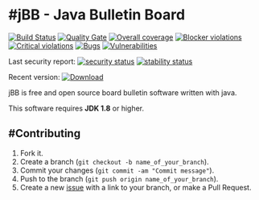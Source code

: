 #jBB - Java Bulletin Board
=================================
[![Build Status](http://vps289371.ovh.net:8000/buildStatus/icon?job=jBB-build-feature_update-serenitybdd_0.11.0_20180507)](http://vps289371.ovh.net:8000/job/jBB-build-feature_update-serenitybdd_0.11.0_20180507/)
[![Quality Gate](https://sonarcloud.io/api/badges/gate?key=org.jbb:jbb-parent:0.11.0-update-serenitybdd-SNAPSHOT)](https://sonarcloud.io/dashboard?id=org.jbb%3Ajbb-parent%3A0.11.0-update-serenitybdd-SNAPSHOT)
[![Overall coverage](https://sonarcloud.io/api/badges/measure?key=org.jbb:jbb-parent:0.11.0-update-serenitybdd-SNAPSHOT&metric=coverage&blinking=true)](https://sonarcloud.io/dashboard?id=org.jbb%3Ajbb-parent%3A0.11.0-update-serenitybdd-SNAPSHOT)
[![Blocker violations](https://sonarcloud.io/api/badges/measure?key=org.jbb:jbb-parent:0.11.0-update-serenitybdd-SNAPSHOT&metric=blocker_violations&blinking=true)](https://sonarcloud.io/dashboard?id=org.jbb%3Ajbb-parent%3A0.11.0-update-serenitybdd-SNAPSHOT)
[![Critical violations](https://sonarcloud.io/api/badges/measure?key=org.jbb:jbb-parent:0.11.0-update-serenitybdd-SNAPSHOT&metric=critical_violations&blinking=true)](https://sonarcloud.io/dashboard?id=org.jbb%3Ajbb-parent%3A0.11.0-update-serenitybdd-SNAPSHOT)
[![Bugs](https://sonarcloud.io/api/badges/measure?key=org.jbb:jbb-parent:0.11.0-update-serenitybdd-SNAPSHOT&metric=bugs&blinking=true)](https://sonarcloud.io/dashboard?id=org.jbb%3Ajbb-parent%3A0.11.0-update-serenitybdd-SNAPSHOT)
[![Vulnerabilities](https://sonarcloud.io/api/badges/measure?key=org.jbb:jbb-parent:0.11.0-update-serenitybdd-SNAPSHOT&metric=vulnerabilities&blinking=true)](https://sonarcloud.io/dashboard?id=org.jbb%3Ajbb-parent%3A0.11.0-update-serenitybdd-SNAPSHOT)

Last security report: 
[![security status](https://www.meterian.com/badge/gh/jbb-project/jbb/security)](https://www.meterian.com/report/gh/jbb-project/jbb)
[![stability status](https://www.meterian.com/badge/gh/jbb-project/jbb/stability)](https://www.meterian.com/report/gh/jbb-project/jbb)

Recent version: [ ![Download](https://api.bintray.com/packages/project-jbb/jbb-releases/jBB/images/download.svg) ](https://bintray.com/project-jbb/jbb-releases/jBB/_latestVersion)

jBB is free and open source board bulletin software written with java.


This software requires **JDK 1.8** or higher.

#Contributing
------------

1. Fork it.
2. Create a branch (`git checkout -b name_of_your_branch`).
3. Commit your changes (`git commit -am "Commit message"`).
4. Push to the branch (`git push origin name_of_your_branch`).
5. Create a new [issue](https://github.com/jbb-project/jbb/issues/new) with a link to your branch, or make a Pull Request.
